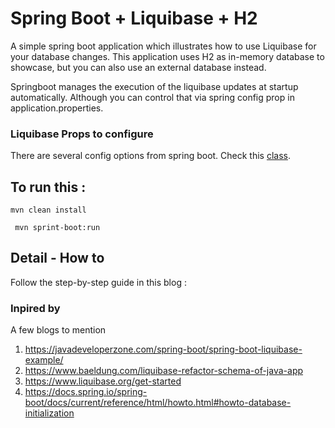 # Spring Boot + Liquibase + H2

A simple spring boot application which illustrates how to use Liquibase for your database changes. 
This application uses H2 as in-memory database to showcase, but you can also use an external database instead.

Springboot manages the execution of the liquibase updates at startup automatically. Although you can control that via spring config prop in application.properties.

### Liquibase Props to configure

There are several config options from spring boot. Check this [class](https://github.com/spring-projects/spring-boot/blob/v2.4.2/spring-boot-project/spring-boot-autoconfigure/src/main/java/org/springframework/boot/autoconfigure/liquibase/LiquibaseProperties.java).

## To run this :
`` mvn clean install ``

`` mvn sprint-boot:run``

## Detail - How to

Follow the step-by-step guide in this blog : 

### Inpired by

A few blogs to mention
1. https://javadeveloperzone.com/spring-boot/spring-boot-liquibase-example/
2. https://www.baeldung.com/liquibase-refactor-schema-of-java-app
3. https://www.liquibase.org/get-started
4. https://docs.spring.io/spring-boot/docs/current/reference/html/howto.html#howto-database-initialization